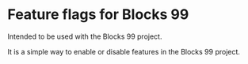 # Feature flags for Blocks 99

Intended to be used with the Blocks 99 project.

It is a simple way to enable or disable features in the Blocks 99 project.
